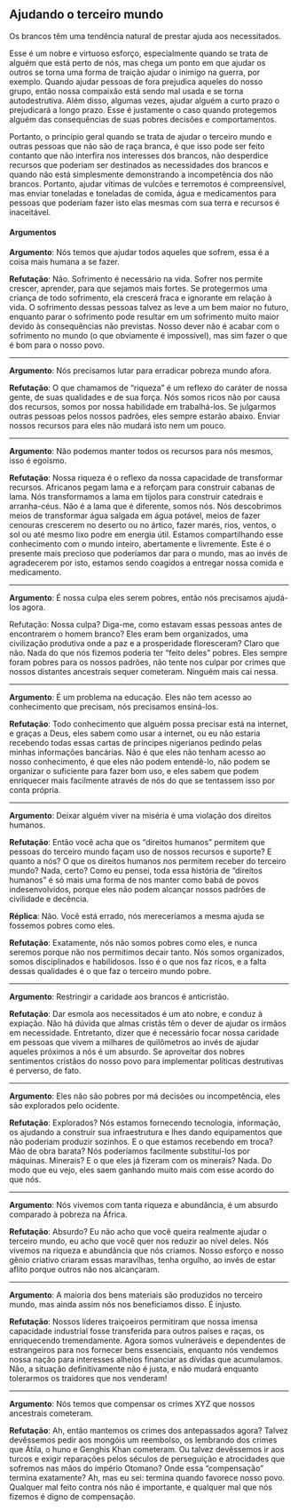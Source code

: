 ## Ajudando o terceiro mundo

Os brancos têm uma tendência natural de prestar ajuda aos necessitados.

Esse é um nobre e virtuoso esforço, especialmente quando se trata de alguém que está perto de nós, mas chega um ponto em que ajudar os outros se torna uma forma de traição ajudar o inimigo na guerra, por exemplo. Quando ajudar pessoas de fora prejudica aqueles do nosso grupo, então nossa compaixão está sendo mal usada e se torna autodestrutiva. Além disso, algumas vezes, ajudar alguém a curto prazo o prejudicará a longo prazo. Esse é justamente o caso quando protegemos alguém das consequências de suas pobres decisões e comportamentos.

Portanto, o princípio geral quando se trata de ajudar o terceiro mundo e outras pessoas que não são de raça branca, é que isso pode ser feito contanto que não interfira nos interesses dos brancos, não desperdice recursos que poderiam ser destinados as necessidades dos brancos e quando não está simplesmente demonstrando a incompetência dos não brancos. Portanto, ajudar vítimas de vulcões e terremotos é compreensível, mas enviar toneladas e toneladas de comida, água e medicamentos para pessoas que poderiam fazer isto elas mesmas com sua terra e recursos é inaceitável.

#### Argumentos

**Argumento**: Nós temos que ajudar todos aqueles que sofrem, essa é a coisa mais humana a se fazer.

**Refutação**: Não. Sofrimento é necessário na vida. Sofrer nos permite crescer, aprender, para que sejamos mais fortes. Se protegermos uma criança de todo sofrimento, ela crescerá fraca e ignorante em relação à vida. O sofrimento dessas pessoas talvez as leve a um bem maior no futuro, enquanto parar o sofrimento pode resultar em um sofrimento muito maior devido às consequências não previstas. Nosso dever não é acabar com o sofrimento no mundo \(o que obviamente é impossível\), mas sim fazer o que é bom para o nosso povo.

---

**Argumento**: Nós precisamos lutar para erradicar pobreza mundo afora.

**Refutação**: O que chamamos de “riqueza” é um reflexo do caráter de nossa gente, de suas qualidades e de sua força. Nós somos ricos não por causa dos recursos, somos por nossa habilidade em trabalhá-los. Se julgarmos outras pessoas pelos nossos padrões, eles sempre estarão abaixo. Enviar nossos recursos para eles não mudará isto nem um pouco.

---

**Argumento**: Não podemos manter todos os recursos para nós mesmos, isso é egoísmo.

**Refutação**: Nossa riqueza é o reflexo da nossa capacidade de transformar recursos. Africanos pegam lama e a reforçam para construir cabanas de lama. Nós transformamos a lama em tijolos para construir catedrais e arranha-céus. Não é a lama que é diferente, somos nós. Nós descobrimos meios de transformar água salgada em água potável, meios de fazer cenouras crescerem no deserto ou no ártico, fazer marés, rios, ventos, o sol ou até mesmo lixo podre em energia útil. Estamos compartilhando esse conhecimento com o mundo inteiro, abertamente e livremente. Este é o presente mais precioso que poderíamos dar para o mundo, mas ao invés de agradecerem por isto, estamos sendo coagidos a entregar nossa comida e medicamento.

---

**Argumento**: É nossa culpa eles serem pobres, então nós precisamos ajudá-los agora.

Refutação: Nossa culpa? Diga-me, como estavam essas pessoas antes de encontrarem o homem branco? Eles eram bem organizados, uma civilização produtiva onde a paz e a prosperidade floresceram? Claro que não. Nada do que nós fizemos poderia ter “feito deles” pobres. Eles sempre foram pobres para os nossos padrões, não tente nos culpar por crimes que nossos distantes ancestrais sequer cometeram. Ninguém mais cai nessa.

---

**Argumento**: É um problema na educação. Eles não tem acesso ao conhecimento que precisam, nós precisamos ensiná-los.

**Refutação**: Todo conhecimento que alguém possa precisar está na internet, e graças a Deus, eles sabem como usar a internet, ou eu não estaria recebendo todas essas cartas de príncipes nigerianos pedindo pelas minhas informações bancárias. Não é que eles não tenham acesso ao nosso conhecimento, é que eles não podem entendê-lo, não podem se organizar o suficiente para fazer bom uso, e eles sabem que podem enriquecer mais facilmente através de nós do que se tentassem isso por conta própria.

---

**Argumento**: Deixar alguém viver na miséria é uma violação dos direitos humanos.

**Refutação**: Então você acha que os “direitos humanos” permitem que pessoas do terceiro mundo façam uso de nossos recursos e suporte? E quanto a nós? O que os direitos humanos nos permitem receber do terceiro mundo? Nada, certo? Como eu pensei, toda essa história de “direitos humanos” é só mais uma forma de nos manter como babá de povos indesenvolvidos, porque eles não podem alcançar nossos padrões de civilidade e decência.

**Réplica**: Não. Você está errado, nós mereceríamos a mesma ajuda se fossemos pobres como eles.

**Refutação**: Exatamente, nós não somos pobres como eles, e nunca seremos porque não nos permitimos decair tanto. Nós somos organizados, somos disciplinados e habilidosos. Isso é o que nos faz ricos, e a falta dessas qualidades é o que faz o terceiro mundo pobre.

---

**Argumento**: Restringir a caridade aos brancos é anticristão.

**Refutação**: Dar esmola aos necessitados é um ato nobre, e conduz à expiação. Não há dúvida que almas cristãs têm o dever de ajudar os irmãos em necessidade. Entretanto, dizer que é necessário focar nossa caridade em pessoas que vivem a milhares de quilômetros ao invés de ajudar aqueles próximos a nós é um absurdo. Se aproveitar dos nobres sentimentos cristãos do nosso povo para implementar políticas destrutivas é perverso, de fato.

---

**Argumento**: Eles não são pobres por má decisões ou incompetência, eles são explorados pelo ocidente.

**Refutação**: Explorados? Nós estamos fornecendo tecnologia, informação, os ajudando a construir sua infraestrutura e lhes dando equipamentos que não poderiam produzir sozinhos. E o que estamos recebendo em troca? Mão de obra barata? Nós poderíamos facilmente substituí-los por máquinas. Minerais? E o que eles já fizeram com os minerais? Nada. Do modo que eu vejo, eles saem ganhando muito mais com esse acordo do que nós.

---

**Argumento**: Nós vivemos com tanta riqueza e abundância, é um absurdo comparado à pobreza na África.

**Refutação**: Absurdo? Eu não acho que você queira realmente ajudar o terceiro mundo, eu acho que você quer nos reduzir ao nível deles. Nós vivemos na riqueza e abundância que nós criamos. Nosso esforço e nosso gênio criativo criaram essas maravilhas, tenha orgulho, ao invés de estar aflito porque outros não nos alcançaram.

---

**Argumento**: A maioria dos bens materiais são produzidos no terceiro mundo, mas ainda assim nós nos beneficiamos disso. É injusto.

**Refutação**: Nossos líderes traiçoeiros permitiram que nossa imensa capacidade industrial fosse transferida para outros países e raças, os enriquecendo tremendamente. Agora somos vulneráveis e dependentes de estrangeiros para nos fornecer bens essenciais, enquanto nós vendemos nossa nação para interesses alheios financiar as dívidas que acumulamos. Não, a situação definitivamente não é justa, e não mudará enquanto tolerarmos os traidores que nos venderam!

---

**Argumento**: Nós temos que compensar os crimes XYZ que nossos ancestrais cometeram.

**Refutação**: Ah, então mantemos os crimes dos antepassados agora? Talvez devêssemos pedir aos mongóis um reembolso, os lembrando dos crimes que Átila, o huno e Genghis Khan cometeram. Ou talvez devêssemos ir aos turcos e exigir reparações pelos séculos de perseguição e atrocidades que sofremos nas mãos do império Otomano? Onde essa “compensação” termina exatamente? Ah, mas eu sei: termina quando favorece nosso povo. Qualquer mal feito contra nós não é importante, e qualquer mal que nós fizemos é digno de compensação.

